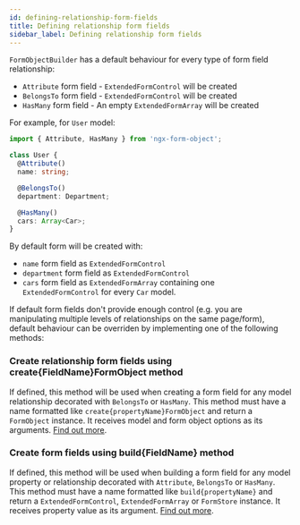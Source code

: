 ```yaml
---
id: defining-relationship-form-fields
title: Defining relationship form fields
sidebar_label: Defining relationship form fields
---
```


`FormObjectBuilder` has a default behaviour for every type of form field relationship:

* `Attribute` form field - `ExtendedFormControl` will be created
* `BelongsTo` form field - `ExtendedFormControl` will be created
* `HasMany` form field - An empty `ExtendedFormArray` will be created

For example, for `User` model:

```ts title="user.model.ts"
import { Attribute, HasMany } from 'ngx-form-object';

class User {
  @Attribute()
  name: string;

  @BelongsTo()
  department: Department;

  @HasMany()
  cars: Array<Car>;
}
```

By default form will be created with:
- `name` form field as `ExtendedFormControl`
- `department` form field as `ExtendedFormControl`
- `cars` form field as `ExtendedFormArray` containing one `ExtendedFormControl` for every `Car` model.

If default form fields don't provide enough control (e.g. you are manipulating multiple levels of relationships on the same page/form), default behaviour can be overriden by implementing one of the following methods:

### Create relationship form fields using create{FieldName}FormObject method

If defined, this method will be used when creating a form field for any model relationship decorated with `BelongsTo` or `HasMany`.
This method must have a name formatted like `create{propertyName}FormObject` and return a `FormObject` instance. It receives model and form object options as its arguments. [Find out more](guides/form-creation-overrides.md#Override-creating-relationship-form-objects).

### Create form fields using build{FieldName} method

If defined, this method will be used when building a form field for any model property or relationship decorated with `Attribute`, `BelongsTo` or `HasMany`.
This method must have a name formatted like `build{propertyName}` and return a `ExtendedFormControl`, `ExtendedFormArray` or `FormStore` instance. It receives property value as its argument. [Find out more](guides/form-creation-overrides.md#Override-building-form-fields).

